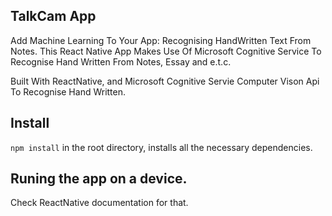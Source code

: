 ## TalkCam App

Add Machine Learning To Your App: Recognising HandWritten Text From Notes. This React Native App Makes Use Of Microsoft Cognitive Service To Recognise Hand Written From Notes, Essay and e.t.c.

Built With ReactNative, and Microsoft Cognitive Servie Computer Vison Api To Recognise Hand Written.

## Install

`npm install` in the root directory, installs all the necessary dependencies.

## Runing the app on a device. 

Check ReactNative documentation for that.